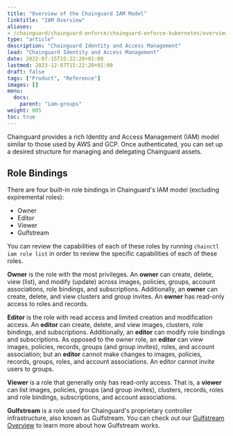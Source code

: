 ```yaml
---
title: "Overview of the Chainguard IAM Model"
linktitle: "IAM Overview"
aliases:
- /chainguard/chainguard-enforce/chainguard-enforce-kubernetes/overview-of-enforce-iam-model/
type: "article"
description: "Chainguard Identity and Access Management"
lead: "Chainguard Identity and Access Management"
date: 2022-07-15T15:22:20+01:00
lastmod: 2023-12-07T15:22:20+01:00
draft: false
tags: ["Product", "Reference"]
images: []
menu:
  docs:
    parent: "iam-groups"
weight: 005
toc: true
---
```


Chainguard provides a rich Identity and Access Management (IAM) model similar to those used by AWS and GCP. Once authenticated, you can set up a desired structure for managing and delegating Chainguard assets.

## Role Bindings

There are four built-in role bindings in Chainguard's IAM model (excluding expiremental roles):

* Owner
* Editor
* Viewer
* Gulfstream

You can review the capabilities of each of these roles by running `chainctl iam role list` in order to review the specific capabilities of each of these roles.

**Owner** is the role with the most privileges. An **owner** can create, delete, view (list), and modify (update) across images, policies, groups, account associations, role bindings, and subscriptions. Additionally, an **owner** can create, delete, and view clusters and group invites. An **owner** has read-only access to roles and records.

**Editor** is the role with read access and limited creation and modification access. An **editor** can create, delete, and view images, clusters, role bindings, and subscriptions. Additionally, an **editor** can modify role bindings and subscriptions. As opposed to the owner role, an **editor** can view images, policies, records, groups (and group invites), roles, and account association; but an **editor** cannot make changes to images, policies, records, groups, roles, and account associations. An editor cannot invite users to groups.

**Viewer** is a role that generally only has read-only access. That is, a **viewer** can list images, policies, groups (and group invites), clusters, records, roles and role bindings, subscriptions, and account associations.

**Gulfstream** is a role used for Chainguard's proprietary controller infrastructure, also known as Gulfstream. You can check out our [Gulfstream Overview](/chainguard/chainguard-enforce/concepts/gulfstream-overview/) to learn more about how Gulfstream works.